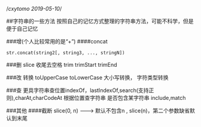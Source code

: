 /*cxytomo 2019-05-10*/

##字符串的一些方法
按照自己的记忆方式整理的字符串方法，可能不科学，但是便于自己记忆

###增(个人比较常用的是“+”)
####concat
```
str.concat(string2[, string3, ..., stringN])
```

###删
slice
收尾去空格 trim trimStart trimEnd

###改
转换 toUpperCase toLowerCase
大小写转换，
字符类型转换


###查
更具字符串查位置indexOf，lastIndexOf,search(支持正则),charAt,charCodeAt
根据位置查字符串
是否包含某字符串 include,match


###其他
####截断
slice(0, n) ---> 默认不包含n , slice(n)，第二个参数缺省默认到末尾
